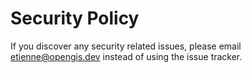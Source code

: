 # Security Policy

If you discover any security related issues, please email etienne@opengis.dev instead of using the issue tracker.
